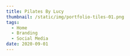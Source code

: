 ```yaml
---
title: Pilates By Lucy
thumbnail: /static/img/portfolio-tiles-01.png
tags:
  - Home
  - Branding
  - Social Media
date: 2020-09-01
---
```

